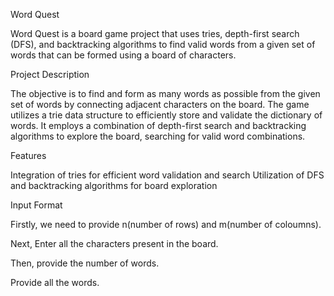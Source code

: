 Word Quest

Word Quest is a board game project that uses tries, depth-first search (DFS), and backtracking algorithms to find valid words from a given set of words that can be formed using a board of characters.



Project Description

The objective is to find and form as many words as possible from the given set of words by connecting adjacent characters on the board. The game utilizes a trie data structure to efficiently store and validate the dictionary of words. It employs a combination of depth-first search and backtracking algorithms to explore the board, searching for valid word combinations.



Features

Integration of tries for efficient word validation and search
Utilization of DFS and backtracking algorithms for board exploration



Input Format

Firstly, we need to provide n(number of rows) and m(number of coloumns). 

Next, Enter all the characters present in the board.

Then, provide the number of words.

Provide all the words.
